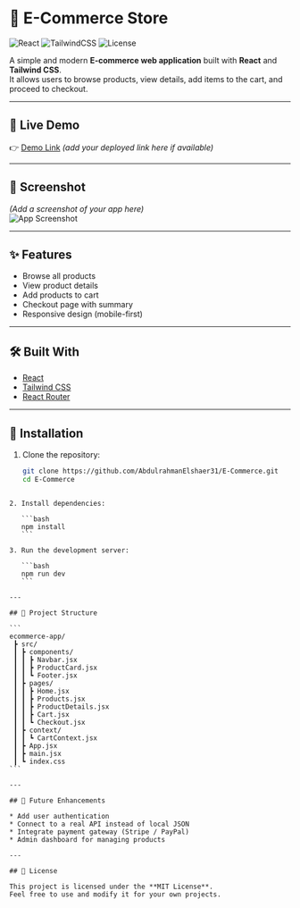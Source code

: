 
# 🛒 E-Commerce Store

![React](https://img.shields.io/badge/React-18-blue)
![TailwindCSS](https://img.shields.io/badge/TailwindCSS-3-blueviolet)
![License](https://img.shields.io/badge/license-MIT-green)

A simple and modern **E-commerce web application** built with **React** and **Tailwind CSS**.  
It allows users to browse products, view details, add items to the cart, and proceed to checkout.  

---

## 🔗 Live Demo
👉 [Demo Link](#) *(add your deployed link here if available)*

---

## 📸 Screenshot
*(Add a screenshot of your app here)*  
![App Screenshot](./screenshot.png)

---

## ✨ Features
- Browse all products  
- View product details  
- Add products to cart  
- Checkout page with summary  
- Responsive design (mobile-first)  

---

## 🛠️ Built With
- [React](https://react.dev/)  
- [Tailwind CSS](https://tailwindcss.com/)  
- [React Router](https://reactrouter.com/)  

---

## 🚀 Installation

1. Clone the repository:
   ```bash
   git clone https://github.com/AbdulrahmanElshaer31/E-Commerce.git
   cd E-Commerce
````

2. Install dependencies:

   ```bash
   npm install
   ```

3. Run the development server:

   ```bash
   npm run dev
   ```

---

## 📂 Project Structure

```
ecommerce-app/
 ┣ src/
 ┃ ┣ components/
 ┃ ┃ ┣ Navbar.jsx
 ┃ ┃ ┣ ProductCard.jsx
 ┃ ┃ ┗ Footer.jsx
 ┃ ┣ pages/
 ┃ ┃ ┣ Home.jsx
 ┃ ┃ ┣ Products.jsx
 ┃ ┃ ┣ ProductDetails.jsx
 ┃ ┃ ┣ Cart.jsx
 ┃ ┃ ┗ Checkout.jsx
 ┃ ┣ context/
 ┃ ┃ ┗ CartContext.jsx
 ┃ ┣ App.jsx
 ┃ ┣ main.jsx
 ┃ ┗ index.css
```

---

## 🔮 Future Enhancements

* Add user authentication
* Connect to a real API instead of local JSON
* Integrate payment gateway (Stripe / PayPal)
* Admin dashboard for managing products

---

## 📜 License

This project is licensed under the **MIT License**.
Feel free to use and modify it for your own projects.


